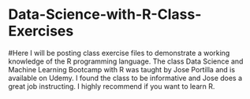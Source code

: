 # Data-Science-with-R-Class-Exercises


#Here I will be posting class exercise files to demonstrate a working knowledge of the R programming language. The class Data Science and Machine Learning Bootcamp with R was taught by Jose Portilla and is available on Udemy. I found the class to be informative and Jose does a great job instructing. I highly recommend if you want to learn R.
